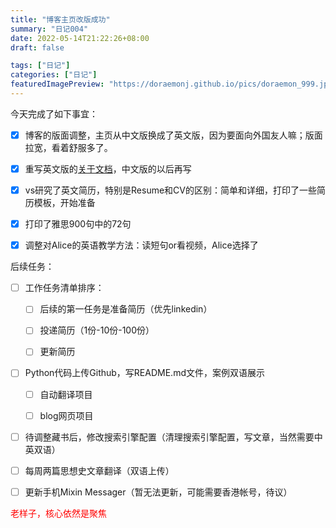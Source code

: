 ```yaml
---
title: "博客主页改版成功"
summary: "日记004"
date: 2022-05-14T21:22:26+08:00
draft: false

tags: ["日记"]
categories: ["日记"]
featuredImagePreview: "https://doraemonj.github.io/pics/doraemon_999.jpeg"
---
```


今天完成了如下事宜：

-   [x] 博客的版面调整，主页从中文版换成了英文版，因为要面向外国友人嘛；版面拉宽，看着舒服多了。
-   [x] 重写英文版的[关于文档](https://doraemonj.github.io/about/)，中文版的以后再写
-   [x] vs研究了英文简历，特别是Resume和CV的区别：简单和详细，打印了一些简历模板，开始准备
-   [x] 打印了雅思900句中的72句
-   [x] 调整对Alice的英语教学方法：读短句or看视频，Alice选择了



后续任务：

-   [ ] 工作任务清单排序：

    -   [ ] 后续的第一任务是准备简历（优先linkedin）

    -   [ ] 投递简历（1份-10份-100份）

    -   [ ] 更新简历

-   [ ] Python代码上传Github，写README.md文件，案例双语展示

    -   [ ] 自动翻译项目

    -   [ ] blog网页项目



-   [ ] 待调整藏书后，修改搜索引擎配置（清理搜索引擎配置，写文章，当然需要中英双语）
-   [ ] 每周两篇思想史文章翻译（双语上传）

-   [ ] 更新手机Mixin Messager（暂无法更新，可能需要香港帐号，待议）



<font color='red'> 老样子，核心依然是聚焦</font>
